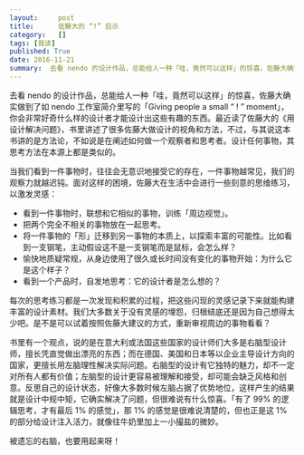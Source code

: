 ```yaml
---
layout:     post
title:      佐藤大的 “!” 启示
category:   []
tags: [我读]
published: True
date: 2016-11-21
summary:  去看 nendo 的设计作品，总能给人一种「哇，竟然可以这样」的惊喜，佐藤大确实做到了如 nendo 工作室简介里写的「Giving people a small “ ! ” moment」，你会非常好奇什么样的设计者才能设计出这些有趣的东西。最近读了佐藤大的《用设计解决问题》，书里讲述了很多佐藤大做设计的视角和方法，不过，与其说...
--- 
```


去看 nendo 的设计作品，总能给人一种「哇，竟然可以这样」的惊喜，佐藤大确实做到了如 nendo 工作室简介里写的「Giving people a small “ ! ” moment」，你会非常好奇什么样的设计者才能设计出这些有趣的东西。最近读了佐藤大的《用设计解决问题》，书里讲述了很多佐藤大做设计的视角和方法，不过，与其说这本书讲的是方法论，不如说是在阐述如何做一个观察者和思考者。设计任何事物，其思考方法在本源上都是类似的。

当我们看到一件事物时，往往会无意识地接受它的存在，一件事物越常见，我们的观察力就越迟钝。面对这样的困境，佐藤大在生活中会进行一些刻意的思维练习，以激发灵感：
* 看到一件事物时，联想和它相似的事物，训练「周边视觉」。
* 把两个完全不相关的事物放在一起思考。
* 将一件事物的「形」迁移到另一事物的本质上，以探索丰富的可能性。比如看到一支钢笔，主动假设这不是一支钢笔而是鼠标，会怎么样？
* 愉快地质疑常规，从身边使用了很久或长时间没有变化的事物开始：为什么它是这个样子？
* 看到一个产品时，自发地思考：它的设计者是怎么想的？

每次的思考练习都是一次发现和积累的过程，把这些闪现的灵感记录下来就能构建丰富的设计素材。我们大多数关于没有灵感的埋怨，归根结底还是因为自己想得太少吧。是不是可以试着按照佐藤大建议的方式，重新审视周边的事物看看？

书里有一个观点，说的是在意大利或法国这些国家的设计师们大多是右脑型设计师，擅长凭直觉做出漂亮的东西；而在德国、美国和日本等以企业主导设计方向的国家，更擅长用左脑理性解决实际问题。右脑型的设计有它独特的魅力，却不一定对所有人都有价值；左脑型的设计更容易被理解和接受，却可能会缺乏风格和创意。反思自己的设计状态，好像大多数时候左脑占据了优势地位，这样产生的结果就是设计中规中矩，它确实解决了问题，但很难说有什么惊喜。「有了 99% 的逻辑思考，才有最后 1% 的感觉」，那 1% 的感觉是很难说清楚的，但也正是这 1% 的部分给设计注入活力，就像往牛奶里加上一小撮盐的微妙。

被遗忘的右脑，也要用起来呀！



